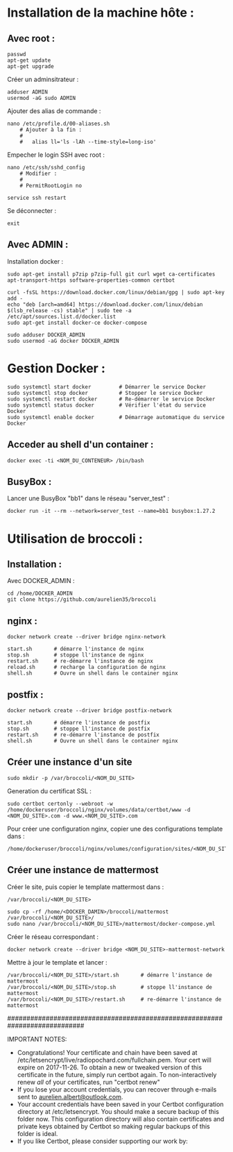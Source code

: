 # Installation de la machine hôte :

## Avec root :
    passwd
    apt-get update
    apt-get upgrade

Créer un adminsitrateur :

    adduser ADMIN
    usermod -aG sudo ADMIN

Ajouter des alias de commande :

    nano /etc/profile.d/00-aliases.sh
        # Ajouter à la fin :
        #
        #   alias ll='ls -lAh --time-style=long-iso'

Empecher le login SSH avec root :

    nano /etc/ssh/sshd_config
        # Modifier :
        #
        # PermitRootLogin no

    service ssh restart

Se déconnecter :

    exit



## Avec ADMIN :

Installation docker :

    sudo apt-get install p7zip p7zip-full git curl wget ca-certificates apt-transport-https software-properties-common certbot

    curl -fsSL https://download.docker.com/linux/debian/gpg | sudo apt-key add -
    echo "deb [arch=amd64] https://download.docker.com/linux/debian $(lsb_release -cs) stable" | sudo tee -a /etc/apt/sources.list.d/docker.list
    sudo apt-get install docker-ce docker-compose
    
    sudo adduser DOCKER_ADMIN
    sudo usermod -aG docker DOCKER_ADMIN


# Gestion Docker :

    sudo systemctl start docker         # Démarrer le service Docker
    sudo systemctl stop docker          # Stopper le service Docker
    sudo systemctl restart docker       # Re-démarrer le service Docker
    sudo systemctl status docker        # Vérifier l'état du service Docker
    sudo systemctl enable docker        # Démarrage automatique du service Docker


    
## Acceder au shell d'un container :

    docker exec -ti <NOM_DU_CONTENEUR> /bin/bash


## BusyBox :

Lancer une BusyBox "bb1" dans le réseau "server_test" :

    docker run -it --rm --network=server_test --name=bb1 busybox:1.27.2


# Utilisation de broccoli :

## Installation :

Avec DOCKER_ADMIN :

    cd /home/DOCKER_ADMIN
	git clone https://github.com/aurelien35/broccoli

	
## nginx :

    docker network create --driver bridge nginx-network

    start.sh       # démarre l'instance de nginx
    stop.sh        # stoppe ll'instance de nginx
    restart.sh     # re-démarre l'instance de nginx
    reload.sh      # recharge la configuration de nginx
    shell.sh       # Ouvre un shell dans le container nginx

	
## postfix :

    docker network create --driver bridge postfix-network

    start.sh       # démarre l'instance de postfix
    stop.sh        # stoppe ll'instance de postfix
    restart.sh     # re-démarre l'instance de postfix
    shell.sh       # Ouvre un shell dans le container nginx
    

## Créer une instance d'un site

    sudo mkdir -p /var/broccoli/<NOM_DU_SITE>
	
Generation du certificat SSL :	

    sudo certbot certonly --webroot -w /home/dockeruser/broccoli/nginx/volumes/data/certbot/www -d <NOM_DU_SITE>.com -d www.<NOM_DU_SITE>.com
	
Pour créer une configuration nginx, copier une des configurations template dans :

	/home/dockeruser/broccoli/nginx/volumes/configuration/sites/<NOM_DU_SITE>.conf


## Créer une instance de mattermost

Créer le site, puis copier le template mattermost dans :

	/var/broccoli/<NOM_DU_SITE>
	
	sudo cp -rf /home/<DOCKER_DAMIN>/broccoli/mattermost /var/broccoli/<NOM_DU_SITE>/
	sudo nano /var/broccoli/<NOM_DU_SITE>/mattermost/docker-compose.yml
	
Créer le réseau correspondant :

    docker network create --driver bridge <NOM_DU_SITE>-mattermost-network
	
Mettre à jour le template et lancer :

    /var/broccoli/<NOM_DU_SITE>/start.sh       # démarre l'instance de mattermost
    /var/broccoli/<NOM_DU_SITE>/stop.sh        # stoppe ll'instance de mattermost
    /var/broccoli/<NOM_DU_SITE>/restart.sh     # re-démarre l'instance de mattermost




############################################################################	
	
IMPORTANT NOTES:
 - Congratulations! Your certificate and chain have been saved at
   /etc/letsencrypt/live/radiopochard.com/fullchain.pem. Your cert
   will expire on 2017-11-26. To obtain a new or tweaked version of
   this certificate in the future, simply run certbot again. To
   non-interactively renew *all* of your certificates, run "certbot
   renew"
 - If you lose your account credentials, you can recover through
   e-mails sent to aurelien.albert@outlook.com.
 - Your account credentials have been saved in your Certbot
   configuration directory at /etc/letsencrypt. You should make a
   secure backup of this folder now. This configuration directory will
   also contain certificates and private keys obtained by Certbot so
   making regular backups of this folder is ideal.
 - If you like Certbot, please consider supporting our work by:
	




    
    
    
    
    
